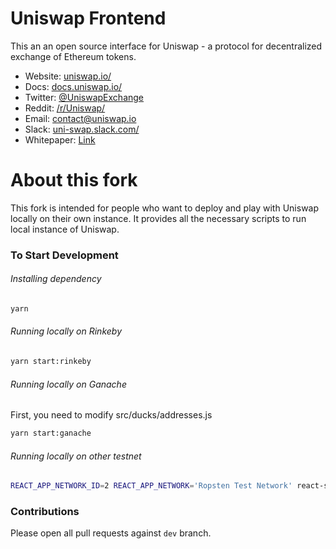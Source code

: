 # Uniswap Frontend
This an an open source interface for Uniswap - a protocol for decentralized exchange of Ethereum tokens.

* Website: [uniswap.io/](https://uniswap.io/)
* Docs: [docs.uniswap.io/](https://docs.uniswap.io/)
* Twitter: [@UniswapExchange](https://twitter.com/UniswapExchange)
* Reddit: [/r/Uniswap/](https://www.reddit.com/r/UniSwap/)
* Email: [contact@uniswap.io](mailto:contact@uniswap.io)
* Slack: [uni-swap.slack.com/](https://join.slack.com/t/uni-swap/shared_invite/enQtNDYwMjg1ODc5ODA4LWEyYmU0OGU1ZGQ3NjE4YzhmNzcxMDAyM2ExNzNkZjZjZjcxYTkwNzU0MGE3M2JkNzMxOTA2MzE2ZWM0YWQwNjU)
* Whitepaper: [Link](https://hackmd.io/C-DvwDSfSxuh-Gd4WKE_ig)

# About this fork

This fork is intended for people who want to deploy and play with
Uniswap locally on their own instance. It provides all the necessary
scripts to run local instance of Uniswap.

### To Start Development

###### Installing dependency
```bash
yarn
```

###### Running locally on Rinkeby
```bash
yarn start:rinkeby
```

###### Running locally on Ganache

First, you need to modify src/ducks/addresses.js

```bash
yarn start:ganache
```



###### Running locally on other testnet
```bash
REACT_APP_NETWORK_ID=2 REACT_APP_NETWORK='Ropsten Test Network' react-scripts start
```

### Contributions
Please open all pull requests against `dev` branch.
